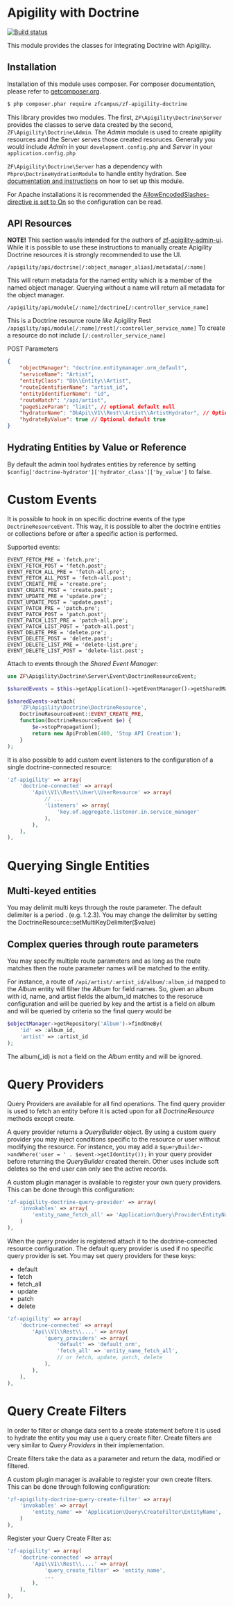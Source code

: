Apigility with Doctrine
==============================

[![Build status](https://api.travis-ci.org/zfcampus/zf-apigility-doctrine.svg)](http://travis-ci.org/zfcampus/zf-apigility-doctrine)

This module provides the classes for integrating Doctrine with Apigility.

Installation
------------

Installation of this module uses composer. For composer documentation, please refer to
[getcomposer.org](http://getcomposer.org/).

```sh
$ php composer.phar require zfcampus/zf-apigility-doctrine
```

This library provides two modules.  The first, `ZF\Apigility\Doctrine\Server` provides
the classes to serve data created by the second, `ZF\Apigility\Doctrine\Admin`.  The
*Admin* module is used to create apigility resources and the Server serves those
created resoruces.  Generally you would include *Admin* in your `development.config.php`
and *Server* in your `application.config.php`

`ZF\Apigility\Doctrine\Server` has a dependency with `Phpro\DoctrineHydrationModule` to handle entity hydration. See [documentation and instructions](https://github.com/phpro/zf-doctrine-hydration-module) on how to set up this module.

For Apache installations it is recommended the [AllowEncodedSlashes-directive is set to On](http://httpd.apache.org/docs/2.4/mod/core.html#allowencodedslashes) so the configuration can be read.

API Resources
-------------

**NOTE!**  This section was/is intended for the authors of [zf-apigility-admin-ui](https://github.com/zfcampus/zf-apigility-admin-ui).  While it is possible to use these instructions to manually create Apigility Doctrine resources it is strongly recommended to use the UI.


`/apigility/api/doctrine[/:object_manager_alias]/metadata[/:name]`

This will return metadata for the named entity which is a member of the
named object manager. Querying without a name will return all metadata
for the object manager.


`/apigility/api/module[/:name]/doctrine[/:controller_service_name]`

This is a Doctrine resource route _like_ Apigility Rest `/apigility/api/module[/:name]/rest[/:controller_service_name]` 
To create a resource do not include `[/:controller_service_name]`

POST Parameters
```json
{
    "objectManager": "doctrine.entitymanager.orm_default",
    "serviceName": "Artist",
    "entityClass": "Db\\Entity\\Artist",
    "routeIdentifierName": "artist_id",
    "entityIdentifierName": "id",
    "routeMatch": "/api/artist",
    "pageSizeParam": "limit", // optional default null
    "hydratorName": "DbApi\\V1\\Rest\\Artist\\ArtistHydrator", // Optional default generated
    "hydrateByValue": true // Optional default true
}
```

Hydrating Entities by Value or Reference
----------------------------------------

By default the admin tool hydrates entities by reference by setting `$config['doctrine-hydrator']['hydrator_class']['by_value']` to false.


Custom Events
=============

It is possible to hook in on specific doctrine events of the type `DoctrineResourceEvent`.
This way, it is possible to alter the doctrine entities or collections before or after a specific action is performed.

Supported events:
```
EVENT_FETCH_PRE = 'fetch.pre';
EVENT_FETCH_POST = 'fetch.post';
EVENT_FETCH_ALL_PRE = 'fetch-all.pre';
EVENT_FETCH_ALL_POST = 'fetch-all.post';
EVENT_CREATE_PRE = 'create.pre';
EVENT_CREATE_POST = 'create.post';
EVENT_UPDATE_PRE = 'update.pre';
EVENT_UPDATE_POST = 'update.post';
EVENT_PATCH_PRE = 'patch.pre';
EVENT_PATCH_POST = 'patch.post';
EVENT_PATCH_LIST_PRE = 'patch-all.pre';
EVENT_PATCH_LIST_POST = 'patch-all.post';
EVENT_DELETE_PRE = 'delete.pre';
EVENT_DELETE_POST = 'delete.post';
EVENT_DELETE_LIST_PRE = 'delete-list.pre';
EVENT_DELETE_LIST_POST = 'delete-list.post';
```

Attach to events through the *Shared Event Manager*:

```php
use ZF\Apigility\Doctrine\Server\Event\DoctrineResourceEvent;

$sharedEvents = $this->getApplication()->getEventManager()->getSharedManager();

$sharedEvents->attach(
    'ZF\Apigility\Doctrine\DoctrineResource',
    DoctrineResourceEvent::EVENT_CREATE_PRE,
    function(DoctrineResourceEvent $e) {
        $e->stopPropagation();
        return new ApiProblem(400, 'Stop API Creation');
    }
);
```

It is also possible to add custom event listeners to the configuration of a single doctrine-connected resource:
```php
'zf-apigility' => array(
    'doctrine-connected' => array(
        'Api\\V1\\Rest\\User\\UserResource' => array(
            // ...
            'listeners' => array(
                'key.of.aggregate.listener.in.service_manager'
            ),
        ),
    ),
),
```

Querying Single Entities
========================

Multi-keyed entities
--------------------

You may delimit multi keys through the route parameter.  The default
delimiter is a period . (e.g. 1.2.3).  You may change the delimiter by
setting the DoctrineResource::setMultiKeyDelimiter($value)


Complex queries through route parameters
----------------------------------------

You may specify multiple route parameters and as long as the route
matches then the route parameter names will be matched to the entity.

For instance, a route of ```/api/artist/:artist_id/album/:album_id``` mapped to the *Album*
entity will filter the *Album* for field names.  So, given an album with id, name, and artist
fields the album_id matches to the resoruce configuration and will be queried by key
and the artist is a field on album and will be queried by criteria so the final query
would be

```php
$objectManager->getRepository('Album')->findOneBy(
    'id' => :album_id,
    'artist' => :artist_id
);
```

The album(_id) is not a field on the *Album* entity and will be ignored.


Query Providers
===============

Query Providers are available for all find operations.  The find query provider is used to fetch an entity before it is acted upon for all *DoctrineResource* methods except create.

A query provider returns a *QueryBuilder* object.  By using a custom query provider you may inject conditions specific to the resource or user without modifying the resource.  For instance, you may add a ```$queryBuilder->andWhere('user = ' . $event->getIdentity());``` in your query provider before returning the *QueryBuilder* created therein.  Other uses include soft deletes so the end user can only see the active records.

A custom plugin manager is available to register your own query providers.  This can be done through this configuration:

```php
'zf-apigility-doctrine-query-provider' => array(
    'invokables' => array(
        'entity_name_fetch_all' => 'Application\Query\Provider\EntityName\FetchAll',
    )
),
```

When the query provider is registered attach it to the doctrine-connected resource configuration.  The default query provider is used if no specific query provider is set.  You may set query providers for these keys:

* default
* fetch
* fetch_all
* update
* patch
* delete

```php
'zf-apigility' => array(
    'doctrine-connected' => array(
        'Api\\V1\\Rest\\....' => array(
            'query_providers' => array(
                'default' => 'default_orm',
                'fetch_all' => 'entity_name_fetch_all',
                // or fetch, update, patch, delete
            ),
        ),
    ),
),
```

Query Create Filters
==============

In order to filter or change data sent to a create statement before it is used to hydrate the entity you may use a query create filter.  Create filters are very similar to *Query Providers* in their implementation.  

Create filters take the data as a parameter and return the data, modified or filtered.

A custom plugin manager is available to register your own create filters.  This can be done through following configuration:

```php
'zf-apigility-doctrine-query-create-filter' => array(
    'invokables' => array(
        'entity_name' => 'Application\Query\CreateFilter\EntityName',
    )
),
```

Register your Query Create Filter as:
```php
'zf-apigility' => array(
    'doctrine-connected' => array(
        'Api\\V1\\Rest\\....' => array(
            'query_create_filter' => 'entity_name',
            ...
        ),
    ),
),
```

